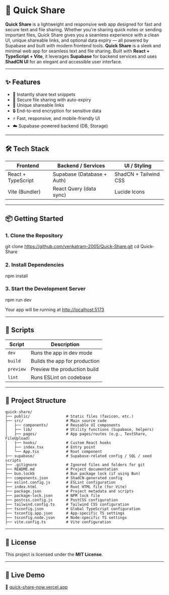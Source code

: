 # 🚀 Quick Share
**Quick Share** is a lightweight and responsive web app designed for fast and secure text and file sharing. Whether you're sharing quick notes or sending important files, Quick Share gives you a seamless experience with a clean UI, unique shareable links, and optional data expiry — all powered by Supabase and built with modern frontend tools.
**Quick Share** is a sleek and minimal web app for seamless text and file sharing. Built with **React + TypeScript + Vite**, it leverages **Supabase** for backend services and uses **ShadCN UI** for an elegant and accessible user interface.

---

## ✨ Features

- 📄 Instantly share text snippets
- 📁 Secure file sharing with auto-expiry
- 🔗 Unique shareable links
- 🔒 End-to-end encryption for sensitive data 
- ⚡ Fast, responsive, and mobile-friendly UI
- ☁️ Supabase-powered backend (DB, Storage)

---

## 🛠️ Tech Stack

| Frontend             |  Backend / Services        |  UI / Styling         |
|----------------------|----------------------------|---------------------- |
| React + TypeScript   | Supabase (Database + Auth) | ShadCN + Tailwind CSS |
| Vite (Bundler)       | React Query (data sync)    | Lucide Icons          |

---

## 📦 Getting Started

### 1. Clone the Repository

git clone https://github.com/venkatram-2005/Quick-Share.git
cd Quick-Share


### 2. Install Dependencies

npm install

### 3. Start the Development Server

npm run dev

Your app will be running at [http://localhost:5173](http://localhost:5173)

---

## 📁 Scripts

| Script    | Description                   |
| --------- | ----------------------------- |
| `dev`     | Runs the app in dev mode      |
| `build`   | Builds the app for production |
| `preview` | Preview the production build  |
| `lint`    | Runs ESLint on codebase       |

---

## 📂 Project Structure

```text
quick-share/
├── public/                # Static files (favicon, etc.)
├── src/                   # Main source code
│   ├── components/        # Reusable UI components
│   ├── lib/               # Utility functions (Supabase, helpers)
│   ├── pages/             # App pages/routes (e.g., TextShare, FileUpload)
│   ├── hooks/             # Custom React hooks
│   ├── index.tsx          # Entry point
│   └── App.tsx            # Root component
├── supabase/              # Supabase-related config / SQL / seed scripts
├── .gitignore             # Ignored files and folders for git
├── README.md              # Project documentation
├── bun.lockb              # Bun package lock (if using Bun)
├── components.json        # ShadCN-generated config
├── eslint.config.js       # ESLint configuration
├── index.html             # Root HTML file (for Vite)
├── package.json           # Project metadata and scripts
├── package-lock.json      # NPM lock file
├── postcss.config.js      # PostCSS configuration
├── tailwind.config.ts     # Tailwind CSS configuration
├── tsconfig.json          # Global TypeScript configuration
├── tsconfig.app.json      # App-specific TS settings
├── tsconfig.node.json     # Node-specific TS settings
├── vite.config.ts         # Vite configuration
```

---

## 📝 License

This project is licensed under the **MIT License**.

---

## 🔗 Live Demo

📍 [quick-share-now.vercel.app](https://quick-share-now.vercel.app) 

```
